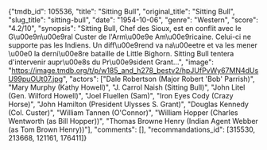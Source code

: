 {"tmdb_id": 105536, "title": "Sitting Bull", "original_title": "Sitting Bull", "slug_title": "sitting-bull", "date": "1954-10-06", "genre": "Western", "score": "4.2/10", "synopsis": "Sitting Bull, Chef des Sioux, est en conflit avec le G\u00e9n\u00e9ral Custer de l'Arm\u00e9e Am\u00e9ricaine. Celui-ci ne supporte pas les Indiens. Un diff\u00e9rend va na\u00eetre et va les mener \u00e0 la derni\u00e8re bataille de Little Bighorn. Sitting Bull tentera d'intervenir aupr\u00e8s du Pr\u00e9sident Grant...", "image": "https://image.tmdb.org/t/p/w185_and_h278_bestv2/hpJUfPvWy67MN4dUsU99puOUt07.jpg", "actors": ["Dale Robertson (Major Robert 'Bob' Parrish)", "Mary Murphy (Kathy Howell)", "J. Carrol Naish (Sitting Bull)", "John Litel (Gen. Wilford Howell)", "Joel Fluellen (Sam)", "Iron Eyes Cody (Crazy Horse)", "John Hamilton (President Ulysses S. Grant)", "Douglas Kennedy (Col. Custer)", "William Tannen (O'Connor)", "William Hopper (Charles Wentworth (as Bill Hopper))", "Thomas Browne Henry (Indian Agent Webber (as Tom Brown Henry))"], "comments": [], "recommandations_id": [315530, 213668, 121161, 176411]}